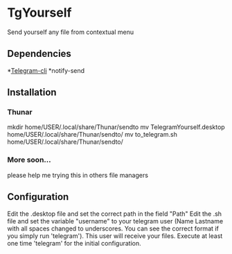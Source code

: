 # TgYourself
Send yourself any file from contextual menu

## Dependencies

*[Telegram-cli](https://github.com/vysheng/tg)
*notify-send
 
## Installation
### Thunar

  mkdir home/USER/.local/share/Thunar/sendto
  mv TelegramYourself.desktop home/USER/.local/share/Thunar/sendto/
  mv to_telegram.sh home/USER/.local/share/Thunar/sendto/
  
### More soon...
  please help me trying this in others file managers
## Configuration
Edit the .desktop file and set the correct path in the field "Path"
Edit the .sh file and set the variable "username" to your telegram user (Name Lastname with all spaces changed to underscores. You can see the correct format if you simply run 'telegram'). This user will receive your files.
Execute at least one time 'telegram' for the initial configuration.
